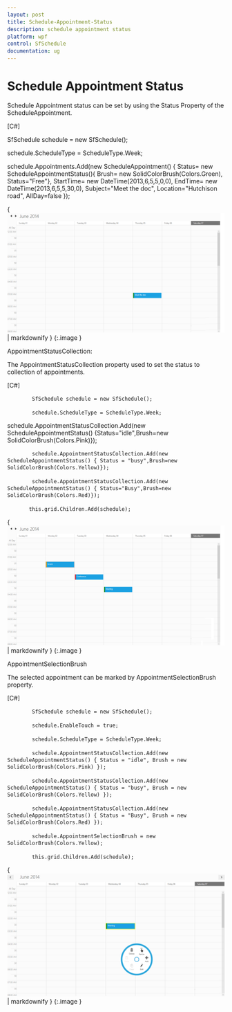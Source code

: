 ```yaml
---
layout: post
title: Schedule-Appointment-Status
description: schedule appointment status
platform: wpf
control: SfSchedule
documentation: ug
---
```


# Schedule Appointment Status

Schedule Appointment status can be set by using the Status Property of the ScheduleAppointment.

[C#]



SfSchedule schedule = new SfSchedule();

schedule.ScheduleType = ScheduleType.Week;

schedule.Appointments.Add(new ScheduleAppointment() { Status= new ScheduleAppointmentStatus(){ Brush= new SolidColorBrush(Colors.Green), Status="Free"}, StartTime= new DateTime(2013,6,5,5,0,0), EndTime= new DateTime(2013,6,5,5,30,0), Subject="Meet the doc", Location="Hutchison road", AllDay=false });





{ ![](Schedule-Appointment-Status_images/Schedule-Appointment-Status_img1.png) | markdownify }
{:.image }


AppointmentStatusCollection:

The AppointmentStatusCollection property used to set the status to collection of appointments.

[C#]



            SfSchedule schedule = new SfSchedule();

            schedule.ScheduleType = ScheduleType.Week;

  schedule.AppointmentStatusCollection.Add(new ScheduleAppointmentStatus() {Status="idle",Brush=new SolidColorBrush(Colors.Pink)});

            schedule.AppointmentStatusCollection.Add(new ScheduleAppointmentStatus() { Status = "busy",Brush=new SolidColorBrush(Colors.Yellow)});

            schedule.AppointmentStatusCollection.Add(new ScheduleAppointmentStatus() { Status="Busy",Brush=new SolidColorBrush(Colors.Red)});

           this.grid.Children.Add(schedule);





{ ![](Schedule-Appointment-Status_images/Schedule-Appointment-Status_img2.png) | markdownify }
{:.image }


AppointmentSelectionBrush

The selected appointment can be marked by AppointmentSelectionBrush property.

[C#]





            SfSchedule schedule = new SfSchedule();

            schedule.EnableTouch = true;

            schedule.ScheduleType = ScheduleType.Week;

            schedule.AppointmentStatusCollection.Add(new ScheduleAppointmentStatus() { Status = "idle", Brush = new SolidColorBrush(Colors.Pink) });

            schedule.AppointmentStatusCollection.Add(new ScheduleAppointmentStatus() { Status = "busy", Brush = new SolidColorBrush(Colors.Yellow) });

            schedule.AppointmentStatusCollection.Add(new ScheduleAppointmentStatus() { Status = "Busy", Brush = new SolidColorBrush(Colors.Red) });

            schedule.AppointmentSelectionBrush = new SolidColorBrush(Colors.Yellow);

            this.grid.Children.Add(schedule);



{ ![](Schedule-Appointment-Status_images/Schedule-Appointment-Status_img3.png) | markdownify }
{:.image }


